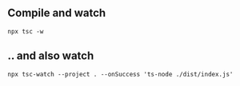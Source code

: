 ## Compile and watch

```
npx tsc -w
```

## .. and also watch

```
npx tsc-watch --project . --onSuccess 'ts-node ./dist/index.js'
```
